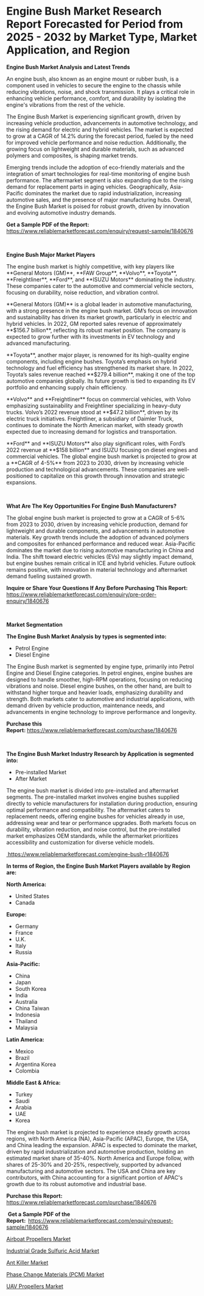 <p><h1>Engine Bush Market Research Report Forecasted for Period from 2025 -  2032 by Market Type, Market Application, and Region</h1></p><p><strong>Engine Bush Market Analysis and Latest Trends</strong></p>
<p><p>An engine bush, also known as an engine mount or rubber bush, is a component used in vehicles to secure the engine to the chassis while reducing vibrations, noise, and shock transmission. It plays a critical role in enhancing vehicle performance, comfort, and durability by isolating the engine's vibrations from the rest of the vehicle.</p><p>The Engine Bush Market is experiencing significant growth, driven by increasing vehicle production, advancements in automotive technology, and the rising demand for electric and hybrid vehicles. The market is expected to grow at a CAGR of 14.2% during the forecast period, fueled by the need for improved vehicle performance and noise reduction. Additionally, the growing focus on lightweight and durable materials, such as advanced polymers and composites, is shaping market trends.</p><p>Emerging trends include the adoption of eco-friendly materials and the integration of smart technologies for real-time monitoring of engine bush performance. The aftermarket segment is also expanding due to the rising demand for replacement parts in aging vehicles. Geographically, Asia-Pacific dominates the market due to rapid industrialization, increasing automotive sales, and the presence of major manufacturing hubs. Overall, the Engine Bush Market is poised for robust growth, driven by innovation and evolving automotive industry demands.</p></p>
<p><strong>Get a Sample PDF of the Report:&nbsp;</strong> <a href="https://www.reliablemarketforecast.com/enquiry/request-sample/1840676?utm_campaign=2011&utm_medium=2&utm_source=Github&utm_content=ia&utm_term=22012025&utm_id=engine-bush">https://www.reliablemarketforecast.com/enquiry/request-sample/1840676</a></p>
<p>&nbsp;</p>
<p><strong>Engine Bush Major Market Players</strong></p>
<p><p>The engine bush market is highly competitive, with key players like **General Motors (GM)**, **FAW Group**, **Volvo**, **Toyota**, **Freightliner**, **Ford**, and **ISUZU Motors** dominating the industry. These companies cater to the automotive and commercial vehicle sectors, focusing on durability, noise reduction, and vibration control.</p><p>**General Motors (GM)** is a global leader in automotive manufacturing, with a strong presence in the engine bush market. GM’s focus on innovation and sustainability has driven its market growth, particularly in electric and hybrid vehicles. In 2022, GM reported sales revenue of approximately **$156.7 billion**, reflecting its robust market position. The company is expected to grow further with its investments in EV technology and advanced manufacturing.</p><p>**Toyota**, another major player, is renowned for its high-quality engine components, including engine bushes. Toyota’s emphasis on hybrid technology and fuel efficiency has strengthened its market share. In 2022, Toyota’s sales revenue reached **$279.4 billion**, making it one of the top automotive companies globally. Its future growth is tied to expanding its EV portfolio and enhancing supply chain efficiency.</p><p>**Volvo** and **Freightliner** focus on commercial vehicles, with Volvo emphasizing sustainability and Freightliner specializing in heavy-duty trucks. Volvo’s 2022 revenue stood at **$47.2 billion**, driven by its electric truck initiatives. Freightliner, a subsidiary of Daimler Truck, continues to dominate the North American market, with steady growth expected due to increasing demand for logistics and transportation.</p><p>**Ford** and **ISUZU Motors** also play significant roles, with Ford’s 2022 revenue at **$158 billion** and ISUZU focusing on diesel engines and commercial vehicles. The global engine bush market is projected to grow at a **CAGR of 4-5%** from 2023 to 2030, driven by increasing vehicle production and technological advancements. These companies are well-positioned to capitalize on this growth through innovation and strategic expansions.</p></p>
<p>&nbsp;</p>
<p><strong>What Are The Key Opportunities For Engine Bush Manufacturers?</strong></p>
<p><p>The global engine bush market is projected to grow at a CAGR of 5-6% from 2023 to 2030, driven by increasing vehicle production, demand for lightweight and durable components, and advancements in automotive materials. Key growth trends include the adoption of advanced polymers and composites for enhanced performance and reduced wear. Asia-Pacific dominates the market due to rising automotive manufacturing in China and India. The shift toward electric vehicles (EVs) may slightly impact demand, but engine bushes remain critical in ICE and hybrid vehicles. Future outlook remains positive, with innovation in material technology and aftermarket demand fueling sustained growth.</p></p>
<p><strong>Inquire or Share Your Questions If Any Before Purchasing This Report:</strong> <a href="https://www.reliablemarketforecast.com/enquiry/pre-order-enquiry/1840676?utm_campaign=2011&utm_medium=2&utm_source=Github&utm_content=ia&utm_term=22012025&utm_id=engine-bush">https://www.reliablemarketforecast.com/enquiry/pre-order-enquiry/1840676</a></p>
<p>&nbsp;</p>
<p><strong>Market Segmentation</strong></p>
<p><strong>The Engine Bush Market Analysis by types is segmented into:</strong></p>
<p><ul><li>Petrol Engine</li><li>Diesel Engine</li></ul></p>
<p><p>The Engine Bush market is segmented by engine type, primarily into Petrol Engine and Diesel Engine categories. In petrol engines, engine bushes are designed to handle smoother, high-RPM operations, focusing on reducing vibrations and noise. Diesel engine bushes, on the other hand, are built to withstand higher torque and heavier loads, emphasizing durability and strength. Both markets cater to automotive and industrial applications, with demand driven by vehicle production, maintenance needs, and advancements in engine technology to improve performance and longevity.</p></p>
<p><strong>Purchase this Report:&nbsp;</strong><a href="https://www.reliablemarketforecast.com/purchase/1840676?utm_campaign=2011&utm_medium=2&utm_source=Github&utm_content=ia&utm_term=22012025&utm_id=engine-bush">https://www.reliablemarketforecast.com/purchase/1840676</a></p>
<p>&nbsp;</p>
<p><strong>The Engine Bush Market Industry Research by Application is segmented into:</strong></p>
<p><ul><li>Pre-installed Market</li><li>After Market</li></ul></p>
<p><p>The engine bush market is divided into pre-installed and aftermarket segments. The pre-installed market involves engine bushes supplied directly to vehicle manufacturers for installation during production, ensuring optimal performance and compatibility. The aftermarket caters to replacement needs, offering engine bushes for vehicles already in use, addressing wear and tear or performance upgrades. Both markets focus on durability, vibration reduction, and noise control, but the pre-installed market emphasizes OEM standards, while the aftermarket prioritizes accessibility and customization for diverse vehicle models.</p></p>
<p><a href="https://www.reliablemarketforecast.com/engine-bush-r1840676?utm_campaign=2011&utm_medium=2&utm_source=Github&utm_content=ia&utm_term=22012025&utm_id=engine-bush">&nbsp;https://www.reliablemarketforecast.com/engine-bush-r1840676</a></p>
<p><strong>In terms of Region, the Engine Bush Market Players available by Region are:</strong></p>
<p>
    <p> <strong> North America: </strong>
        <ul>
            <li>United States</li>
            <li>Canada</li>
        </ul>
        </p> 
    <p> <strong> Europe: </strong>
        <ul>
            <li>Germany</li>
            <li>France</li>
            <li>U.K.</li>
            <li>Italy</li>
            <li>Russia</li>
        </ul>
        </p> 
    <p> <strong> Asia-Pacific: </strong>
        <ul>
            <li>China</li>
            <li>Japan</li>
            <li>South Korea</li>
            <li>India</li>
            <li>Australia</li>
            <li>China Taiwan</li>
            <li>Indonesia</li>
            <li>Thailand</li>
            <li>Malaysia</li>
        </ul>
        </p> 
    <p> <strong> Latin America: </strong>
        <ul>
            <li>Mexico</li>
            <li>Brazil</li>
            <li>Argentina Korea</li>
            <li>Colombia</li>
        </ul>
        </p> 
    <p> <strong> Middle East & Africa: </strong>
        <ul>
            <li>Turkey</li>
            <li>Saudi</li>
            <li>Arabia</li>
            <li>UAE</li>
            <li>Korea</li>
        </ul>
    </p>
    </p>
<p><p>The engine bush market is projected to experience steady growth across regions, with North America (NA), Asia-Pacific (APAC), Europe, the USA, and China leading the expansion. APAC is expected to dominate the market, driven by rapid industrialization and automotive production, holding an estimated market share of 35-40%. North America and Europe follow, with shares of 25-30% and 20-25%, respectively, supported by advanced manufacturing and automotive sectors. The USA and China are key contributors, with China accounting for a significant portion of APAC's growth due to its robust automotive and industrial base.</p></p>
<p><strong>Purchase this Report: </strong><a href="https://www.reliablemarketforecast.com/purchase/1840676?utm_campaign=2011&utm_medium=2&utm_source=Github&utm_content=ia&utm_term=22012025&utm_id=engine-bush">https://www.reliablemarketforecast.com/purchase/1840676</a></p>
<p>&nbsp;<strong>Get a Sample PDF of the Report:&nbsp;&nbsp;</strong><a href="https://www.reliablemarketforecast.com/enquiry/request-sample/1840676?utm_campaign=2011&utm_medium=2&utm_source=Github&utm_content=ia&utm_term=22012025&utm_id=engine-bush">https://www.reliablemarketforecast.com/enquiry/request-sample/1840676</a></p>
<p><strong></strong></p>
<p><p><a href="https://github.com/ChiragRp1/Market-Research-Report-List-7/blob/main/airboat-propellers-market.md?utm_campaign=2011&utm_medium=2&utm_source=Github&utm_content=ia&utm_term=22012025&utm_id=engine-bush">Airboat Propellers Market</a></p><p><a href="https://www.linkedin.com/pulse/forecasting-trends-industrial-grade-sulfuric-acid-market-vtipe?utm_campaign=2011&utm_medium=2&utm_source=Github&utm_content=ia&utm_term=22012025&utm_id=engine-bush">Industrial Grade Sulfuric Acid Market</a></p><p><a href="https://www.linkedin.com/pulse/overview-ant-killer-market-2025-2032-size-share-growth-oysic?utm_campaign=2011&utm_medium=2&utm_source=Github&utm_content=ia&utm_term=22012025&utm_id=engine-bush">Ant Killer Market</a></p><p><a href="https://www.linkedin.com/pulse/global-phase-change-materials-pcm-market-analysis-forecast-07dpe?utm_campaign=2011&utm_medium=2&utm_source=Github&utm_content=ia&utm_term=22012025&utm_id=engine-bush">Phase Change Materials (PCM) Market</a></p><p><a href="https://github.com/gukenneth26571/Market-Research-Report-List-1/blob/main/uav-propellers-market.md?utm_campaign=2011&utm_medium=2&utm_source=Github&utm_content=ia&utm_term=22012025&utm_id=engine-bush">UAV Propellers Market</a></p></p>